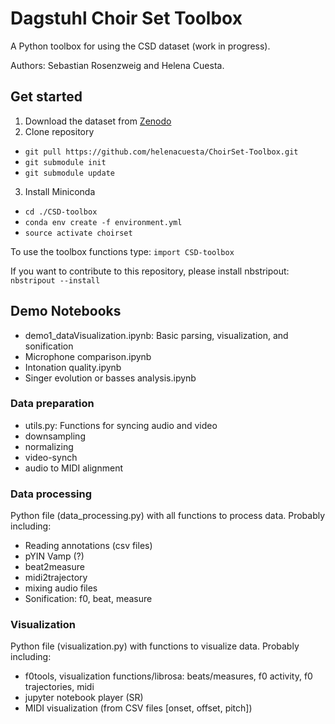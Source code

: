 # Dagstuhl Choir Set Toolbox

A Python toolbox for using the CSD dataset (work in progress).

Authors: Sebastian Rosenzweig and Helena Cuesta.

## Get started
1. Download the dataset from [Zenodo](https://www.zenodo.org)
2. Clone repository
  * `git pull https://github.com/helenacuesta/ChoirSet-Toolbox.git`
  * `git submodule init`
  * `git submodule update`
3. Install Miniconda
  * `cd ./CSD-toolbox`
  * `conda env create -f environment.yml`
  * `source activate choirset`
  
To use the toolbox functions type:
`import CSD-toolbox`

If you want to contribute to this repository, please install nbstripout:
`nbstripout --install`

## Demo Notebooks
* demo1_dataVisualization.ipynb: Basic parsing, visualization, and sonification
* Microphone comparison.ipynb
* Intonation quality.ipynb
* Singer evolution or basses analysis.ipynb

### Data preparation
* utils.py: Functions for syncing audio and video
* downsampling 
* normalizing 
* video-synch 
* audio to MIDI alignment

### Data processing
Python file (data_processing.py) with all functions to process data. Probably including:

* Reading annotations (csv files)
* pYIN Vamp (?)
* beat2measure
* midi2trajectory
* mixing audio files
* Sonification: f0, beat, measure

### Visualization
Python file (visualization.py) with functions to visualize data. Probably including:

* f0tools, visualization functions/librosa: beats/measures, f0 activity, f0 trajectories, midi
* jupyter notebook player (SR)
* MIDI visualization (from CSV files [onset, offset, pitch])

